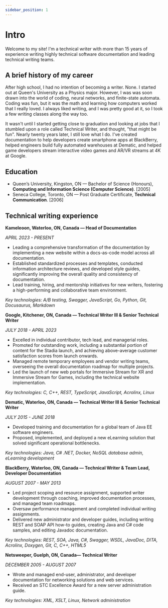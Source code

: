 ```yaml
---
sidebar_position: 1
---
```


# Intro

Welcome to my site! I'm a technical writer with more than 15 years of experience writing highly technical software documentation and leading technical writing teams. 

##  A brief history of my career

After high school, I had no intention of becoming a writer. None. I started out at Queen's University as a Physics major. However, I was was soon drawn into the world of coding, neural networks, and finite-state automata. Coding was fun, but it was the math and learning how computers worked that I really loved. I always liked writing, and I was pretty good at it, so I took a few writing classes along the way too.

It wasn't until I started getting close to graduation and looking at jobs that I stumbled upon a role called Technical Writer, and thought, "that might be fun". Nearly twenty years later, I still love what I do. I've created documentation to help developers create smartphone apps at BlackBerry, helped engineers build fully automated warehouses at Dematic, and helped game developers stream interactive video games and AR/VR streams at 4K at Google. 


## Education

* Queen’s University, Kingston, ON — Bachelor of Science (Honours), **Computing and Information Science (Computer Science)**. [2005]
* Seneca College, Toronto, ON — Post Graduate Certificate, **Technical Communication**. [2006]

## Technical writing experience

**Kameleoon, Waterloo, ON, Canada  — Head of Documentation**

_APRIL 2023 - PRESENT_

* Leading a comprehensive transformation of the documentation by implementing a new website within a docs-as-code model across all documentation.
* Established standardized processes and templates, conducted information architecture reviews, and developed style guides, significantly improving the overall quality and consistency of documentation.
* Lead training, hiring, and mentorship initiatives for new writers, fostering a high-performing and collaborative team environment. 

_Key technologies: A/B testing, Swagger, JavaScript, Go, Python, Git, Docusaurus, Markdown_

**Google, Kitchener, ON, Canada — Technical Writer III & Senior Technical Writer**

_JULY 2018 - APRIL 2023_

* Excelled in individual contributor, tech lead, and managerial roles.
* Promoted for outstanding work, including a substantial portion of content for the Stadia launch, and achieving above-average customer satisfaction scores from launch onwards.
* Managed remote temporary employees and vendor writing teams, overseeing the overall documentation roadmap for multiple projects.
* Led the launch of new web portals for Immersive Stream for XR and Immersive Stream for Games, including the technical website implementation.

_Key technologies: C, C++, REST, TypeScript, JavaScript, Acrolinx, Linux_

**Dematic, Waterloo, ON, Canada — Technical Writer III & Senior Technical Writer**

_JULY 2015 - JUNE 2018_

* Developed training and documentation for a global team of Java EE software engineers. 
* Proposed, implemented, and deployed a new eLearning solution that solved significant operational bottlenecks.

_Key technologies: Java, C# .NET, Docker, NoSQL database admin, eLearning development_

**BlackBerry, Waterloo, ON, Canada — Technical Writer & Team Lead, Developer Documentation**

_AUGUST 2007 - MAY 2013_

* Led project scoping and resource assignment, supported writer development through coaching, improved documentation processes, and managed team roadmaps.
* Oversaw performance management and completed individual writing assignments.
* Delivered new administrator and developer guides, including writing REST and SOAP API how-to guides, creating Java and C# code samples, and editing Javadoc documentation.

_Key technologies: REST, SOA, Java, C#,  Swagger, WSDL, JavaDoc, DITA, Acrolinx, Doxygen, Git, C, C++, HTML5_

**Netsweeper, Guelph, ON, Canada— Technical Writer**

_DECEMBER 2005 - AUGUST 2007_

* Wrote and managed end-user, administrator, and developer documentation for networking solutions and web services.
* Received an STC Excellence Award for a new server administration guide.

_Key technologies: XML, XSLT, Linux, Network administration_

